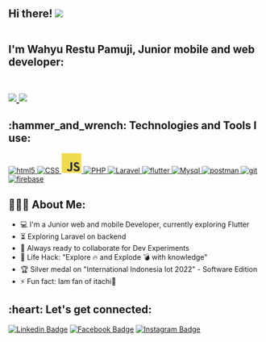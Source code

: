 <h2 align="left">
 <abc>
 
  <br>Hi there! <img src="https://user-images.githubusercontent.com/42378118/110234147-e3259600-7f4e-11eb-95be-0c4047144dea.gif" width="30"><br>
  
  <br> I'm Wahyu Restu Pamuji, Junior mobile and web developer:<br>
  <br>
<!--     <img src="https://media.giphy.com/media/SWoSkN6DxTszqIKEqv/giphy.gif" alt="Coder GIF" width="500"> -->
  <p align="left">
<a href="https://github.com/WahyuOzora1">
  <img height="180em" src="https://github-readme-stats-eight-theta.vercel.app/api?username=WahyuOzora1&show_icons=true&theme=algolia&include_all_commits=true&count_private=true"/>
  <img height="180em" src="https://github-readme-stats-eight-theta.vercel.app/api/top-langs/?username=WahyuOzora1&layout=compact&langs_count=8&theme=algolia"/>
</a>
</p>
 </abc>

</h2> 
<h2 align="left">:hammer_and_wrench: Technologies and Tools I use:</h2>
<p align="left">
    <a href="https://www.w3.org/html/" target="_blank"> <img src="https://www.vectorlogo.zone/logos/w3_html5/w3_html5-icon.svg" alt="html5" width="40" height="40"/> </a>
 <a href="https://www.w3.org/css/" target="_blank"> <img src="https://www.vectorlogo.zone/logos/w3_css/w3_css-icon.svg" alt="CSS" width="40" height="40"/> </a>
    <a href="https://developer.mozilla.org/en-US/docs/Web/JavaScript" target="_blank"> <img src="https://raw.githubusercontent.com/devicons/devicon/master/icons/javascript/javascript-original.svg" alt="javascript" width="40" height="40"/> 
      <a href="https://www.php.net/" target="_blank"> <img src="https://www.vectorlogo.zone/logos/php/php-icon.svg" alt="PHP" width="40" height="40"/> </a>
      <a href="https://laravel.com/" target="_blank"> <img src="https://www.vectorlogo.zone/logos/laravel/laravel-icon.svg" alt="Laravel" width="40" height="40"/> </a>
     <a href="https://flutter.dev/?gclid=CjwKCAjw5dqgBhBNEiwA7PryaE8NU7e4kKUdqd6uDKP0XD1GmnlvhPM1XE896POaecUJ9gU2XPhivBoCDzIQAvD_BwE&gclsrc=aw.ds" target="_blank"> <img src="https://www.vectorlogo.zone/logos/flutterio/flutterio-icon.svg" alt="flutter" width="40" height="40"/> </a>
     <a href="https://www.mysql.com/" target="_blank"> <img src="https://www.vectorlogo.zone/logos/mysql/mysql-official.svg" alt="Mysql" width="40" height="40"/> </a>
<a href="https://www.postman.com/" target="_blank"> <img src="https://www.vectorlogo.zone/logos/getpostman/getpostman-icon.svg" alt="postman" width="40" height="40"/> </a> 
<a href="https://git-scm.com/" target="_blank"> <img src="https://www.vectorlogo.zone/logos/git-scm/git-scm-icon.svg" alt="git" width="40" height="40"/> </a>
 <a href="https://firebase.google.com/" target="_blank"> <img src="https://www.vectorlogo.zone/logos/firebase/firebase-icon.svg" alt="firebase" width="40" height="40"/> </a>
    </p>

<h2 align="left">👨🏻‍💻 About Me:</h2>

- :computer: I'm a Junior web and mobile Developer, currently exploring Flutter
- :hourglass_flowing_sand: Exploring Laravel on backend
- :rocket: Always ready to collaborate for Dev Experiments
- :dart: Life Hack: "Explore :fire: and Explode :bomb: with knowledge"
- :trophy: Silver medal on "International Indonesia Iot 2022" - Software Edition
- :zap: Fun fact: Iam fan of itachi🙈<br>

<h2 align="left">:heart: Let's get connected:</h2>

[![Linkedin Badge](https://img.shields.io/badge/-wahyurestupamuji-blue?style=flat-square&logo=Linkedin&logoColor=white&link=https://www.linkedin.com/in/wahyu-restu-pamuji-1671771b6/)](https://www.linkedin.com/in/wahyurestupamuji) [![Facebook Badge](https://img.shields.io/badge/-@wahyurestupamuji-3b5998?style=flat-square&labelColor=3b5998&logo=facebook&logoColor=white&link=https://www.facebook.com/wahyurestupamuji)](https://www.facebook.com/wahyurestupamuji) [![Instagram Badge](https://img.shields.io/badge/-@wahyurestupamuji-D7008A?style=flat-square&labelColor=D7008A&logo=Instagram&logoColor=white&link=https://www.instagram.com/wahyurestu__/)](https://www.instagram.com/wahyurestu__/)

















<!--
- 🌱 I’m currently learning flutter
- 👯 I’m looking to collaborate on github
- 🤔 I’m looking for help with flutter and laravel
- 💬 Ask me about your life and we can share with each other
- 📫 How to reach me: insatgram.com/wahyurestu__
- 😄 Pronouns: Just be happy and do your best
- ⚡ Fun fact: I am fan of itachi

 <p align="left" float="left">
<a href="https://github.com/wahjoerest">
  <img height="180em" src="https://github-readme-stats-eight-theta.vercel.app/api?username=wahjoerest&show_icons=true&theme=algolia&include_all_commits=true&count_private=true"/>
 <!-- <img height="180em" src="https://github-readme-stats-eight-theta.vercel.app/api/top-langs/?username=wahjoerest&layout=compact&langs_count=8&theme=algolia"/> 
</a>
</p>

-->




